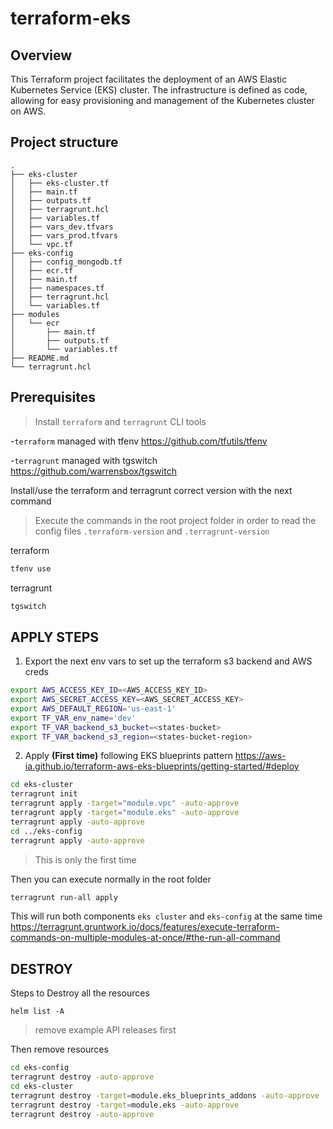 # terraform-eks

## Overview

This Terraform project facilitates the deployment of an AWS Elastic Kubernetes Service (EKS) cluster. The infrastructure is defined as code, allowing for easy provisioning and management of the Kubernetes cluster on AWS.

## Project structure

```
.
├── eks-cluster
│   ├── eks-cluster.tf
│   ├── main.tf
│   ├── outputs.tf
│   ├── terragrunt.hcl
│   ├── variables.tf
│   ├── vars_dev.tfvars
│   ├── vars_prod.tfvars
│   └── vpc.tf
├── eks-config
│   ├── config_mongodb.tf
│   ├── ecr.tf
│   ├── main.tf
│   ├── namespaces.tf
│   ├── terragrunt.hcl
│   └── variables.tf
├── modules
│   └── ecr
│       ├── main.tf
│       ├── outputs.tf
│       └── variables.tf
├── README.md
└── terragrunt.hcl
```

## Prerequisites

> Install `terraform` and `terragrunt` CLI tools

-`terraform` managed with tfenv
https://github.com/tfutils/tfenv

-`terragrunt` managed with tgswitch
https://github.com/warrensbox/tgswitch

Install/use the terraform and terragrunt correct version with the next command

> Execute the commands in the root project folder in order to read the config files `.terraform-version` and `.terragrunt-version`

terraform
```bash
tfenv use
```

terragrunt
```bash
tgswitch
```

## APPLY STEPS

1. Export the next env vars to set up the terraform s3 backend and AWS creds
```sh
export AWS_ACCESS_KEY_ID=<AWS_ACCESS_KEY_ID>
export AWS_SECRET_ACCESS_KEY=<AWS_SECRET_ACCESS_KEY>
export AWS_DEFAULT_REGION='us-east-1'
export TF_VAR_env_name='dev'
export TF_VAR_backend_s3_bucket=<states-bucket>
export TF_VAR_backend_s3_region=<states-bucket-region>
```


2. Apply **(First time)** following EKS blueprints pattern https://aws-ia.github.io/terraform-aws-eks-blueprints/getting-started/#deploy

```sh
cd eks-cluster
terragrunt init
terragrunt apply -target="module.vpc" -auto-approve
terragrunt apply -target="module.eks" -auto-approve
terragrunt apply -auto-approve
cd ../eks-config
terragrunt apply -auto-approve
```

> This is only the first time

Then you can execute normally in the root folder

```sh
terragrunt run-all apply
```

This will run both components `eks cluster` and `eks-config` at the same time
https://terragrunt.gruntwork.io/docs/features/execute-terraform-commands-on-multiple-modules-at-once/#the-run-all-command

## DESTROY

Steps to Destroy all the resources

```
helm list -A
```

> remove example API releases first


Then remove resources
```bash
cd eks-config
terragrunt destroy -auto-approve
cd eks-cluster
terragrunt destroy -target=module.eks_blueprints_addons -auto-approve
terragrunt destroy -target=module.eks -auto-approve
terragrunt destroy -auto-approve
```
